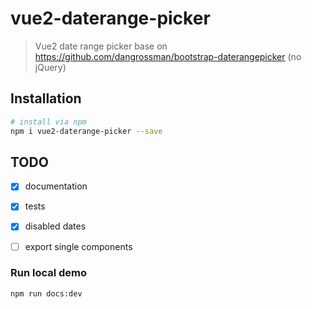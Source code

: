 # vue2-daterange-picker

> Vue2 date range picker base on https://github.com/dangrossman/bootstrap-daterangepicker (no jQuery)

## Installation

``` bash
# install via npm
npm i vue2-daterange-picker --save
```

## TODO

- [x] documentation
- [x] tests
- [x] disabled dates
- [ ] export single components


### Run local demo
```
npm run docs:dev
```
